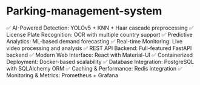 # Parking-management-system

✅ AI-Powered Detection: YOLOv5 + KNN + Haar cascade preprocessing
✅ License Plate Recognition: OCR with multiple country support
✅ Predictive Analytics: ML-based demand forecasting
✅ Real-time Monitoring: Live video processing and analysis
✅ REST API Backend: Full-featured FastAPI backend
✅ Modern Web Interface: React with Material-UI
✅ Containerized Deployment: Docker-based scalability
✅ Database Integration: PostgreSQL with SQLAlchemy ORM
✅ Caching & Performance: Redis integration
✅ Monitoring & Metrics: Prometheus + Grafana
